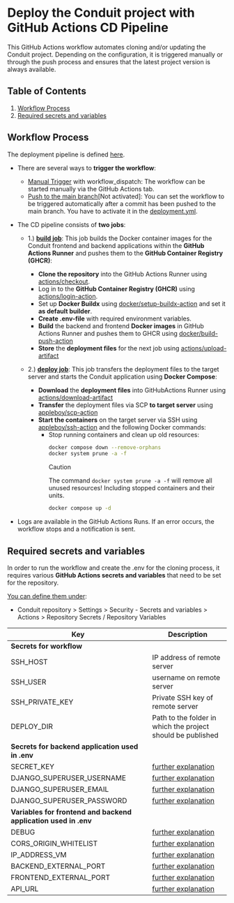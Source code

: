# Deploy the Conduit project with GitHub Actions CD Pipeline

This GitHub Actions workflow automates cloning and/or updating the Conduit project. Depending on the configuration, it is triggered manually or through the push process and ensures that the latest project version is always available.

## Table of Contents

1. [Workflow Process](#workflow-process)  
1. [Required secrets and variables](#required-secrets-and-variables)

## Workflow Process

The deployment pipeline is defined [here](./deployment.yml).

* There are several ways to **trigger the workflow**:
  * <ins>Manual Trigger</ins> with workflow_dispatch: The workflow can be started manually via the GitHub Actions tab.
  * <ins>Push to the main branch</ins>[Not activated]: You can set the workflow to be triggered automatically after a commit has been pushed to the main branch. You have to activate it in the [deployment.yml](./deployment.yml).

* The CD pipeline consists of **two jobs**:
  * 1.) <ins>**build job**</ins>: This job builds the Docker container images for the Conduit frontend and backend applications within the **GitHub Actions Runner** and pushes them to the **GitHub Container Registry (GHCR)**:
    * **Clone the repository** into the GitHub Actions Runner using [actions/checkout](https://github.com/actions/checkout).
    * Log in to the **GitHub Container Registry (GHCR)** using [actions/login-action](https://github.com/docker/login-action).
    * Set up **Docker Buildx** using [docker/setup-buildx-action](https://github.com/docker/setup-buildx-action) and set it **as default builder**.
    * **Create .env-file** with required environment variables.
    * **Build** the backend and frontend **Docker images** in GitHub Actions Runner and pushes them to GHCR using [docker/build-push-action](https://github.com/docker/build-push-action)
    * **Store** the **deployment files** for the next job using [actions/upload-artifact](https://github.com/actions/upload-artifact)

  * 2.) <ins>**deploy job**</ins>: This job transfers the deployment files to the target server and starts the Conduit application using **Docker Compose**:
    * **Download** the **deployment files** into GitHubActions Runner using [actions/download-artifact](https://github.com/actions/download-artifact)
    * **Transfer** the deployment files via SCP **to target server** using [appleboy/scp-action](https://github.com/appleboy/scp-action)
    * **Start the containers** on the target server via SSH using [appleboy/ssh-action](https://github.com/appleboy/ssh-action) and the following Docker commands:
      * Stop running containers and clean up old resources:
        ```bash
        docker compose down --remove-orphans
        docker system prune -a -f
        ```
        > [!CAUTION]
        > The command `docker system prune -a -f` will remove all unused resources! Including stopped containers and their units.
        ```bash
        docker compose up -d
        ```

* Logs are available in the GitHub Actions Runs. If an error occurs, the workflow stops and a notification is sent.

## Required secrets and variables

In order to run the workflow and create the .env for the cloning process, it requires various **GitHub Actions secrets and variables** that need to be set for the repository.  
  
<ins>You can define them under</ins>:
* Conduit repository > Settings > Security - Secrets and variables > Actions > Repository Secrets / Repository Variables

| Key | Description |
| --- | ----------- |
| **Secrets for workflow** | |
| SSH_HOST | IP address of remote server |
| SSH_USER | username on remote server |
| SSH_PRIVATE_KEY | Private SSH key of remote server |
| DEPLOY_DIR | Path to the folder in which the project should be published |
| **Secrets for backend application used in .env** | |
| SECRET_KEY | [further explanation](https://github.com/SarahZimmermann-Schmutzler/Conduit?tab=readme-ov-file#usage) |
| DJANGO_SUPERUSER_USERNAME | [further explanation](https://github.com/SarahZimmermann-Schmutzler/Conduit?tab=readme-ov-file#usage) |
| DJANGO_SUPERUSER_EMAIL | [further explanation](https://github.com/SarahZimmermann-Schmutzler/Conduit?tab=readme-ov-file#usage) |
| DJANGO_SUPERUSER_PASSWORD | [further explanation](https://github.com/SarahZimmermann-Schmutzler/Conduit?tab=readme-ov-file#usage) |
| **Variables for frontend and backend application used in .env** | |
| DEBUG | [further explanation](https://github.com/SarahZimmermann-Schmutzler/Conduit?tab=readme-ov-file#usage) |
| CORS_ORIGIN_WHITELIST | [further explanation](https://github.com/SarahZimmermann-Schmutzler/Conduit?tab=readme-ov-file#usage) |
| IP_ADDRESS_VM | [further explanation](https://github.com/SarahZimmermann-Schmutzler/Conduit?tab=readme-ov-file#usage) |
| BACKEND_EXTERNAL_PORT | [further explanation](https://github.com/SarahZimmermann-Schmutzler/Conduit?tab=readme-ov-file#usage) |
| FRONTEND_EXTERNAL_PORT | [further explanation](https://github.com/SarahZimmermann-Schmutzler/Conduit?tab=readme-ov-file#usage) |
| API_URL | [further explanation](https://github.com/SarahZimmermann-Schmutzler/Conduit?tab=readme-ov-file#usage) |
